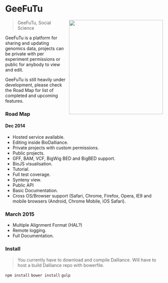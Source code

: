 # GeeFuTu

<img align="right" height="300" src="https://raw.githubusercontent.com/wookoouk/GeeFuTu/master/public/GeeFuTu.png">

> GeeFuTu, Social Science

GeeFuTu is a platform for sharing and updating genomics data, projects can be private with per experiment permissions or public for anybody to view and edit.

GeeFuTu is still heavily under development, please check the Road Map for list of completed and upcoming features.


### Road Map

#### Dec 2014

* Hosted service available.
* Editing inside BioDalliance.
* Private projects with custom permissions.
* Public projects.
* GFF, BAM, VCF, BigWig BED and BigBED support.
* BioJS visualisation.
* Tutorial.
* Full test coverage.
* Synteny view.
* Public API
* Basic Documentation.
* Cross OS/Browser support (Safari, Chrome, Firefox, Opera, IE9 and mobile browsers (Android, Chrome Mobile, iOS Safari).

### March 2015

* Multiple Alignment Format (HAL?)
* Remote logging.
* Full Documentation.

### Install

> You currently have to download and compile Dalliance. Will have to host a build Dalliance repo with bowerfile.

`npm install`
`bower install`
`gulp`

